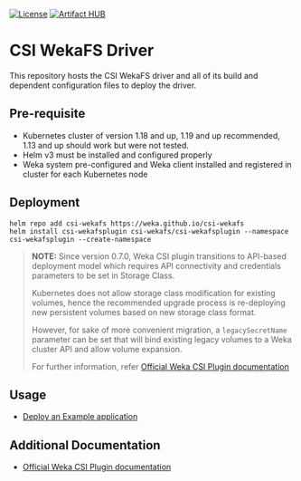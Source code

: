 [![License](https://img.shields.io/badge/License-Apache%202.0-blue.svg)](https://opensource.org/licenses/Apache-2.0)
[![Artifact HUB](https://img.shields.io/endpoint?url=https://artifacthub.io/badge/repository/csi-wekafs)](https://artifacthub.io/packages/search?repo=csi-wekafs)
# CSI WekaFS Driver

This repository hosts the CSI WekaFS driver and all of its build and dependent configuration files to deploy the driver.

## Pre-requisite
- Kubernetes cluster of version 1.18 and up, 1.19 and up recommended, 1.13 and up should work but were not tested. 
- Helm v3 must be installed and configured properly
- Weka system pre-configured and Weka client installed and registered in cluster for each Kubernetes node

## Deployment
```shell
helm repo add csi-wekafs https://weka.github.io/csi-wekafs
helm install csi-wekafsplugin csi-wekafs/csi-wekafsplugin --namespace csi-wekafsplugin --create-namespace
```

> **NOTE:** Since version 0.7.0, Weka CSI plugin transitions to API-based deployment model which requires API
> connectivity and credentials parameters to be set in Storage Class.
> 
> Kubernetes does not allow storage class modification for existing volumes, hence the 
> recommended upgrade process is re-deploying new persistent volumes based on new storage class format.
>  
> However, for sake of more convenient migration, a `legacySecretName` parameter can be set that will
> bind existing legacy volumes to a Weka cluster API and allow volume expansion.
> 
> For further information, refer [Official Weka CSI Plugin documentation](https://docs.weka.io/appendix/weka-csi-plugin) 

## Usage
- [Deploy an Example application](https://github.com/weka/csi-wekafs/blob/master/docs/usage.md)

## Additional Documentation
- [Official Weka CSI Plugin documentation](https://docs.weka.io/appendix/weka-csi-plugin)

